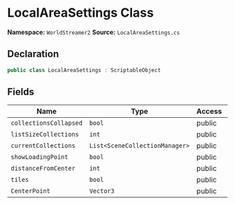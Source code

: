 # LocalAreaSettings Class

**Namespace:** `WorldStreamer2`
**Source:** `LocalAreaSettings.cs`

## Declaration

```csharp
public class LocalAreaSettings : ScriptableObject
```

## Fields

| Name | Type | Access | Modifiers |
|------|------|--------|-----------|
| `collectionsCollapsed` | `bool` | public | - |
| `listSizeCollections` | `int` | public | - |
| `currentCollections` | `List<SceneCollectionManager>` | public | - |
| `showLoadingPoint` | `bool` | public | - |
| `distanceFromCenter` | `int` | public | - |
| `tiles` | `bool` | public | - |
| `CenterPoint` | `Vector3` | public | - |

